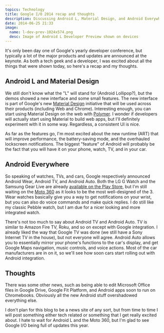 ```yaml
---
topics: Technology
title: Google I/O 2014 recap and thoughts
description: Discussing Android L, Material Design, and Android Everywhere from this year's Google I/O.
date: 2014-06-25 21:33
image:
  name: l-dev-prev-1024x574.png
  desc: Image of Android L Developer Preview shown on devices
---
```


It's only been day one of Google's yearly developer conference, but typically a lot of the major products and updates are announced at the keynote. As both a tech geek and a developer, I was excited about all the things that were shown today, so here's a recap and my thoughts.

## Android L and Material Design

We still don't know what the "L" will stand for (Android Lollipop?), but the demos showed a new interface and some small features. The new interface is part of Google's new [Material Design](http://www.google.com/design/) initiative that will be used across their products (including Web and Chrome). Interesting enough, you can start using Material Design on the web with [Polymer](http://www.polymer-project.org/docs/elements/material.html). I wonder if developers will actually start using Material to build web apps, but I'll definitely experiment with it in some way. Regardless, a consistent UI is nice.

As far as the features go, I'm most excited about the new runtime (ART) that will improve performance, the battery-saving mode, and the overhauled lockscreen notifications. The biggest "feature" of Android will probably be the fact that you will have it on your phone, watch, TV, and in your car.

## Android Everywhere

So speaking of watches, TVs, and cars, Google respectively announced Android Wear, Android TV, and Android Auto. Both the LG G Watch and the Samsung Gear Live are already [available on the Play Store](https://play.google.com/store/devices/collection/promotion_5000135_android_wear_us), but I'm still waiting on the [Moto 360](https://moto360.motorola.com/) as it looks to be the most well-designed of the 3. Wear watches basically give you a way to get notifications on your wrist, but you can also do voice commands and make quick replies. I do still like my classic Pebble watch, but I am due for a nicer looking and more integrated watch.

There's not too much to say about Android TV and Android Auto. TV is similar to Amazon Fire TV, Roku, and so on except with Google integration. I already liked the way that Google TV was done (we still have a Sony Internet TV in the house), but not everyone will agree. Android Auto allows you to essentially mirror your phone's functions to the car's display, and get Google Maps navigation, music controls, and voice actions. Most of the car manufacturers are in on it, so we'll see how soon cars start rolling out with Android integration.

## Thoughts

There was some other news, such as being able to edit Microsoft Office files in Google Drive, Google Fit Platform, and Android apps soon to run on Chromebooks. Obviously all the new Android stuff overshadowed everything else.

I don't plan for this blog to be a news site of any sort, but from time to time I will post something either tech related or something that I get really excited about. I hate to wait for Android L and the Moto 360, but I'm glad to see Google I/O being full of updates this year.
